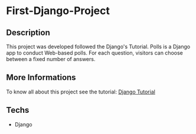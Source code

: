 # First-Django-Project

## Description

This project was developed followed the Django's Tutorial.
Polls is a Django app to conduct Web-based polls. For each question, visitors can choose between a fixed number of answers.

## More Informations

To know all about this project see the tutorial:
[Django Tutorial](https://docs.djangoproject.com/en/3.2/)

## Techs

* Django
